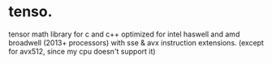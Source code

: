 # tenso.

tensor math library for c and c++ optimized for intel
haswell and amd broadwell (2013+ processors) with sse
& avx instruction extensions. (except for avx512,
since my cpu doesn't support it)
